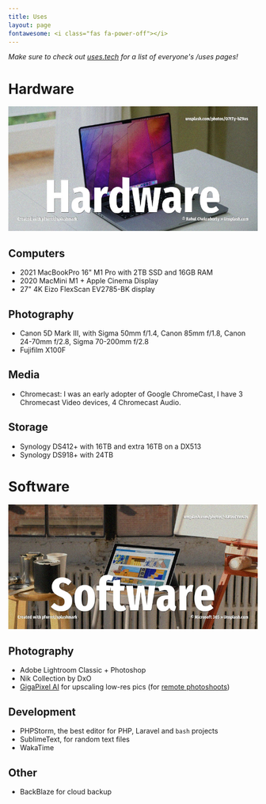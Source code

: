 ```yaml
---
title: Uses
layout: page
fontawesome: <i class="fas fa-power-off"></i>
---
```


_Make sure to check out [uses.tech](https://uses.tech/) for a list of everyone's /uses pages!_

# Hardware
![](/wp-content/uploads/2022/unsplash.m1pro.jpg)

## Computers
* 2021 MacBookPro 16" M1 Pro with 2TB SSD and 16GB RAM
* 2020 MacMini M1 + Apple Cinema Display
* 27" 4K Eizo FlexScan EV2785-BK display

## Photography
* Canon 5D Mark III, with Sigma 50mm f/1.4, Canon 85mm f/1.8, Canon 24-70mm f/2.8, Sigma 70-200mm f/2.8
* Fujifilm X100F

## Media
* Chromecast: I was an early adopter of Google ChromeCast, I have 3 Chromecast Video devices, 4 Chromecast Audio.

## Storage
* Synology DS412+ with 16TB and extra 16TB on a DX513
* Synology DS918+ with 24TB


# Software
![](/wp-content/uploads/2022/unsplash.software.jpg)

## Photography
* Adobe Lightroom Classic + Photoshop
* Nik Collection by DxO
* [GigaPixel AI](https://www.topazlabs.com/gigapixel-ai) for upscaling low-res pics (for [remote photoshoots](/2020/05/30/simple-remote-portrait-photography/))

## Development
* PHPStorm, the best editor for PHP, Laravel and  `bash` projects
* SublimeText, for random text files
* WakaTime

## Other
* BackBlaze for cloud backup